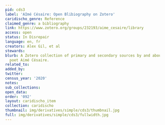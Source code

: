 ```yaml
---
pid: cds3
label: 'AImé Césaire: Open Blibiography on Zotero'
caridischo_genre: Reference
claimed_genre: a bibliography
link: https://www.zotero.org/groups/232193/aime_cesaire/library
access: open
status: In Disrepair
language: en, fr
creators: Alex Gil, et al
stewards:
blurb: A Zotero collection of primary and secondary sources by and about Martinican
  poet Aimé Césaire.
related_to:
added_by:
twitter:
census_year: '2020'
notes:
sub_collections:
open_data:
order: '092'
layout: caridischo_item
collection: caridischo
thumbnail: img/derivatives/simple/cds3/thumbnail.jpg
full: img/derivatives/simple/cds3/fullwidth.jpg
---
```

